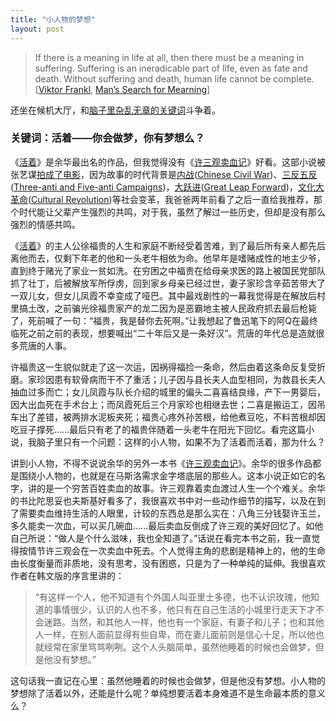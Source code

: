 ```yaml
---
title: "小人物的梦想"
layout: post
---
```


> If there is a meaning in life at all, then there must be a meaning in suffering. Suffering is an ineradicable part of life, even as fate and death. Without suffering and death, human life cannot be complete. [[Viktor Frankl](https://en.wikipedia.org/wiki/Viktor_Frankl), [Man’s Search for Mearning](http://linhui.org/2018/01/01/FreeWillConundrum2/)]

还坐在候机大厅，和[脑子里杂乱无章的关键词](http://linhui.org/2018/02/24/keyword1/)斗争着。

### 关键词：活着——你会做梦，你有梦想么？

《[活着](https://baike.baidu.com/item/活着/10565923)》是余华最出名的作品，但我觉得没有《[许三观卖血记](https://baike.baidu.com/item/许三观卖血记/2324426)》好看。这部小说被张艺谋[拍成了电影](https://zh.wikipedia.org/wiki/活着_(電影))，因为故事的时代背景是[内战](https://zh.wikipedia.org/wiki/国共内战)([Chinese Civil War](https://en.wikipedia.org/wiki/Chinese_Civil_War))、[三反五反](https://zh.wikipedia.org/wiki/三反五反运动) ([Three-anti and Five-anti Campaigns](https://en.wikipedia.org/wiki/Three-anti_and_Five-anti_Campaigns))，[大跃进](https://zh.wikipedia.org/wiki/大跃进)([Great Leap Forward](https://en.wikipedia.org/wiki/Great_Leap_Forward))，[文化大革命](https://zh.wikipedia.org/wiki/文化大革命)([Cultural Revolution](https://en.wikipedia.org/wiki/Cultural_Revolution))等社会变革，我爸爸两年前看了之后一直给我推荐，那个时代能让父辈产生强烈的共鸣，对于我，虽然了解过一些历史，但却是没有那么强烈的情感共鸣。

《[活着](https://baike.baidu.com/item/活着/10565923)》的主人公徐福贵的人生和家庭不断经受着苦难，到了最后所有亲人都先后离他而去，仅剩下年老的他和一头老牛相依为命。他早年是嗜赌成性的地主少爷，直到终于赌光了家业一贫如洗。在穷困之中福贵在给母亲求医的路上被国民党部队抓了壮丁，后被解放军所俘虏，回到家乡母亲已经过世，妻子家珍含辛茹苦带大了一双儿女，但女儿凤霞不幸变成了哑巴。其中最戏剧性的一幕我觉得是在解放后村里搞土改，之前骗光徐福贵家产的龙二因为是恶霸地主被人民政府抓去最后枪毙了，死前喊了一句：“福贵，我是替你去死啊。”让我想起了鲁迅笔下的阿Q在最终临死之前之前的表现，想要喊出“二十年后又是一条好汉”。荒唐的年代总是造就很多荒唐的人事。

许福贵这一生貌似就走了这一次运，因祸得福捡一条命，然后由着这条命反复受折磨。家珍因患有软骨病而干不了重活；儿子因与县长夫人血型相同，为救县长夫人抽血过多而亡；女儿凤霞与队长介绍的城里的偏头二喜喜结良缘，产下一男婴后，因大出血死在手术台上；而凤霞死后三个月家珍也相继去世；二喜是搬运工，因吊车出了差错，被两排水泥板夹死；福贵心疼外孙苦根，给他煮豆吃，不料苦根却因吃豆子撑死……最后只有老了的福贵伴随着一头老牛在阳光下回忆。看完这篇小说，我脑子里只有一个问题：这样的小人物，如果不为了活着而活着，那为什么？

讲到小人物，不得不说说余华的另外一本书《[许三观卖血记](https://baike.baidu.com/item/许三观卖血记/2324426)》。余华的很多作品都是围绕小人物的，也就是在马斯洛需求金字塔底层的那些人。这本小说正如它的名字，讲的是一个穷苦百姓卖血的故事。许三观靠着卖血渡过人生一个个难关。余华的书比陀思妥也夫斯基好看多了，我很喜欢书中对一些动作细节的描写，以及在到了需要卖血维持生活的人眼里，计较的东西总是那么实在：八角三分钱娶许玉兰，多久能卖一次血，可以买几碗血......最后卖血反倒成了许三观的美好回忆了。如他自己所说：“做人是个什么滋味，我也全知道了。”话说在看完本书之前，我一直觉得按情节许三观会在一次卖血中死去。个人觉得主角的悲剧是精神上的，他的生命由长度衡量而非质地，没有思考，没有困惑，只是为了一种单纯的延伸。我很喜欢作者在韩文版的序言里讲的：

> “有这样一个人，他不知道有个外国人叫亚里士多德，也不认识玫瑰，他知道的事情很少，认识的人也不多，他只有在自己生活的小城里行走天下才不会迷路。当然，和其他人一样，他也有一个家庭，有妻子和儿子；也和其他人一样，在别人面前显得有些自卑，而在妻儿面前则是信心十足，所以他也就经常在家里骂骂咧咧。这个人头脑简单，虽然他睡着的时候也会做梦，但是他没有梦想。”

这句话我一直记在心里：虽然他睡着的时候也会做梦，但是他没有梦想。小人物的梦想除了活着以外，还能是什么呢？单纯想要活着本身难道不是生命最本质的意义么？
